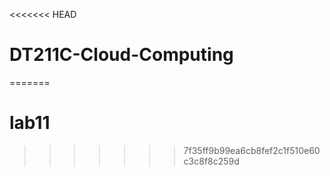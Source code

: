 <<<<<<< HEAD
# DT211C-Cloud-Computing
=======
# lab11
>>>>>>> 7f35ff9b99ea6cb8fef2c1f510e60c3c8f8c259d
